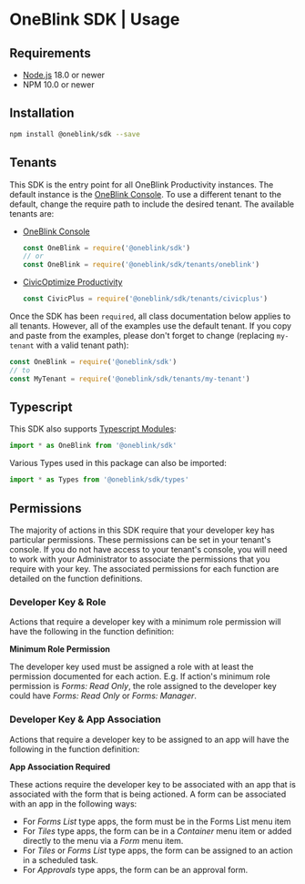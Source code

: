 # OneBlink SDK | Usage

## Requirements

- [Node.js](https://nodejs.org/) 18.0 or newer
- NPM 10.0 or newer

## Installation

```sh
npm install @oneblink/sdk --save
```

## Tenants

This SDK is the entry point for all OneBlink Productivity instances. The default instance is the [OneBlink Console](https://console.oneblink.io). To use a different tenant to the default, change the require path to include the desired tenant. The available tenants are:

- [OneBlink Console](https://console.oneblink.io)

  ```js
  const OneBlink = require('@oneblink/sdk')
  // or
  const OneBlink = require('@oneblink/sdk/tenants/oneblink')
  ```

- [CivicOptimize Productivity](https://console.transform.civicplus.com)

  ```js
  const CivicPlus = require('@oneblink/sdk/tenants/civicplus')
  ```

Once the SDK has been `required`, all class documentation below applies to all tenants. However, all of the examples use the default tenant. If you copy and paste from the examples, please don't forget to change (replacing `my-tenant` with a valid tenant path):

```js
const OneBlink = require('@oneblink/sdk')
// to
const MyTenant = require('@oneblink/sdk/tenants/my-tenant')
```

## Typescript

This SDK also supports [Typescript Modules](https://www.typescriptlang.org/docs/handbook/modules.html):

```ts
import * as OneBlink from '@oneblink/sdk'
```

Various Types used in this package can also be imported:

```ts
import * as Types from '@oneblink/sdk/types'
```

## Permissions

The majority of actions in this SDK require that your developer key has particular permissions. These permissions can be set in your tenant's console. If you do not have access to your tenant's console, you will need to work with your Administrator to associate the permissions that you require with your key. The associated permissions for each function are detailed on the function definitions.

### Developer Key & Role

Actions that require a developer key with a minimum role permission will have the following in the function definition:

**Minimum Role Permission**

The developer key used must be assigned a role with at least the permission documented for each action. E.g. If action's minimum role permission is _Forms: Read Only_, the role assigned to the developer key could have _Forms: Read Only_ or _Forms: Manager_.

### Developer Key & App Association

Actions that require a developer key to be assigned to an app will have the following in the function definition:

**App Association Required**

These actions require the developer key to be associated with an app that is associated with the form that is being actioned. A form can be associated with an app in the following ways:

- For _Forms List_ type apps, the form must be in the Forms List menu item
- For _Tiles_ type apps, the form can be in a _Container_ menu item or added directly to the menu via a _Form_ menu item.
- For _Tiles_ or _Forms List_ type apps, the form can be assigned to an action in a scheduled task.
- For _Approvals_ type apps, the form can be an approval form.
